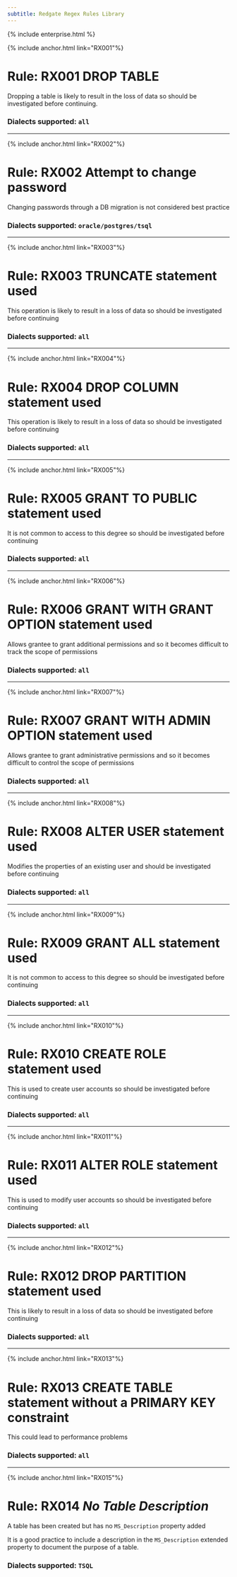 ```yaml
---
subtitle: Redgate Regex Rules Library
---
```

{% include enterprise.html %}

{% include anchor.html link="RX001"%}
# Rule: RX001 DROP TABLE 
Dropping a table is likely to result in the loss of data so should be investigated before continuing.
### Dialects supported: `all`
---

{% include anchor.html link="RX002"%}
# Rule: RX002 Attempt to change password
Changing passwords through a DB migration is not considered best practice
### Dialects supported: `oracle/postgres/tsql`
---

{% include anchor.html link="RX003"%}
# Rule: RX003 TRUNCATE statement used
This operation is likely to result in a loss of data so should be investigated before continuing
### Dialects supported: `all`
---

{% include anchor.html link="RX004"%}
# Rule: RX004 DROP COLUMN statement used
This operation is likely to result in a loss of data so should be investigated before continuing
### Dialects supported: `all`
---

{% include anchor.html link="RX005"%}
# Rule: RX005 GRANT TO PUBLIC statement used
It is not common to access to this degree so should be investigated before continuing
### Dialects supported: `all`
---

{% include anchor.html link="RX006"%}
# Rule: RX006 GRANT WITH GRANT OPTION statement used
Allows grantee to grant additional permissions and so it becomes difficult to track the scope of permissions
### Dialects supported: `all`
---

{% include anchor.html link="RX007"%}
# Rule: RX007 GRANT WITH ADMIN OPTION statement used
Allows grantee to grant administrative permissions and so it becomes difficult to control the scope of permissions
### Dialects supported: `all`
---

{% include anchor.html link="RX008"%}
# Rule: RX008 ALTER USER statement used
Modifies the properties of an existing user and should be investigated before continuing
### Dialects supported: `all`
---

{% include anchor.html link="RX009"%}
# Rule: RX009 GRANT ALL statement used
It is not common to access to this degree so should be investigated before continuing
### Dialects supported: `all`
---

{% include anchor.html link="RX010"%}
# Rule: RX010 CREATE ROLE statement used
This is used to create user accounts so should be investigated before continuing
### Dialects supported: `all`
---

{% include anchor.html link="RX011"%}
# Rule: RX011 ALTER ROLE statement used
This is used to modify user accounts so should be investigated before continuing
### Dialects supported: `all`
---

{% include anchor.html link="RX012"%}
# Rule: RX012 DROP PARTITION statement used
This is likely to result in a loss of data so should be investigated before continuing
### Dialects supported: `all`
---

{% include anchor.html link="RX013"%}
# Rule: RX013 CREATE TABLE statement without a PRIMARY KEY constraint
This could lead to performance problems
### Dialects supported: `all`
---

{% include anchor.html link="RX015"%}
# Rule: RX014 _No Table Description_
A table has been created but has no `MS_Description` property added

It is a good practice to include a description in the `MS_Description` extended property to document the purpose of a table.
### Dialects supported: `TSQL`




